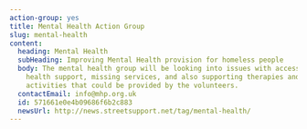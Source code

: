 ```yaml
---
action-group: yes
title: Mental Health Action Group
slug: mental-health
content:
  heading: Mental Health
  subHeading: Improving Mental Health provision for homeless people
  body: The mental health group will be looking into issues with accessing mental
    health support, missing services, and also supporting therapies and
    activities that could be provided by the volunteers.
  contactEmail: info@mhp.org.uk
  id: 571661e0e4b09686f6b2c883
  newsUrl: http://news.streetsupport.net/tag/mental-health/
---
```

